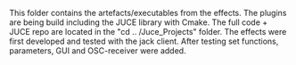 This folder contains the artefacts/executables from the effects. 
The plugins are being build including the JUCE library with Cmake.
The full code + JUCE repo are located in the "cd .. /Juce_Projects" folder.
The effects were first developed and tested  with the jack client.
After testing set functions, parameters, GUI and OSC-receiver were added.   
